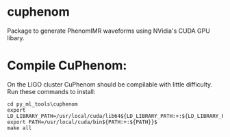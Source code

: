 # cuphenom

Package to generate PhenomIMR waveforms using NVidia's CUDA GPU libary.

# Compile CuPhenom:

On the LIGO cluster CuPhenom should be compilable with little difficulty. Run these commands to install:

```
cd py_ml_tools\cuphenom
export LD_LIBRARY_PATH=/usr/local/cuda/lib64${LD_LIBRARY_PATH:+:${LD_LIBRARY_PATH}}
export PATH=/usr/local/cuda/bin${PATH:+:${PATH}}$
make all
```

